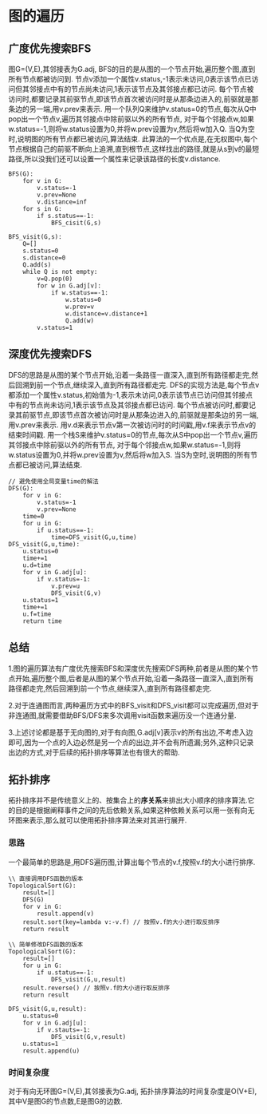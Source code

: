 # 图的遍历

## 广度优先搜索BFS

图G=(V,E),其邻接表为G.adj, BFS的目的是从图的一个节点开始,遍历整个图,直到所有节点都被访问到.
节点v添加一个属性v.status,-1表示未访问,0表示该节点已访问但其邻接点中有的节点尚未访问,1表示该节点及其邻接点都已访问.
每个节点被访问时,都要记录其前驱节点,即该节点首次被访问时是从那条边进入的,前驱就是那条边的另一端,用v.prev来表示.
用一个队列Q来维护v.status=0的节点,每次从Q中pop出一个节点v,遍历其邻接点中除前驱以外的所有节点,
对于每个邻接点w,如果w.status=-1,则将w.status设置为0,并将w.prev设置为v,然后将w加入Q.
当Q为空时,说明图的所有节点都已被访问,算法结束.
此算法的一个优点是,在无权图中,每个节点根据自己的前驱不断向上追溯,直到根节点,这样找出的路径,就是从s到v的最短路径,所以没我们还可以设置一个属性来记录该路径的长度v.distance.

```{.line-numbers}
BFS(G):
    for v in G:
        v.status=-1
        v.prev=None
        v.distance=inf
    for s in G:
        if s.status==-1:
            BFS_cisit(G,s)

BFS_visit(G,s):
    Q=[]
    s.status=0
    s.distance=0
    Q.add(s)
    while Q is not empty:
        v=Q.pop(0)
        for w in G.adj[v]:
            if w.status==-1:
                w.status=0
                w.prev=v
                w.distance=v.distance+1
                Q.add(w)
        v.status=1
```

## 深度优先搜索DFS

DFS的思路是从图的某个节点开始,沿着一条路径一直深入,直到所有路径都走完,然后回溯到前一个节点,继续深入,直到所有路径都走完.
DFS的实现方法是,每个节点v都添加一个属性v.status,初始值为-1,表示未访问,0表示该节点已访问但其邻接点中有的节点尚未访问,1表示该节点及其邻接点都已访问.
每个节点被访问时,都要记录其前驱节点,即该节点首次被访问时是从那条边进入的,前驱就是那条边的另一端,用v.prev来表示.
用v.d来表示节点v第一次被访问时的时间戳,用v.f来表示节点v的结束时间戳.
用一个栈S来维护v.status=0的节点,每次从S中pop出一个节点v,遍历其邻接点中除前驱以外的所有节点,
对于每个邻接点w,如果w.status=-1,则将w.status设置为0,并将w.prev设置为v,然后将w加入S.
当S为空时,说明图的所有节点都已被访问,算法结束.

```{.line-numbers}
// 避免使用全局变量time的解法
DFS(G):
    for v in G:
        v.status=-1
        v.prev=None
    time=0
    for u in G:
        if u.status==-1:
            time=DFS_visit(G,u,time)
DFS_visit(G,u,time):
    u.status=0
    time+=1
    u.d=time
    for v in G.adj[u]:
        if v.status=-1:
            v.prev=u
            DFS_visit(G,v)
    u.status=1
    time+=1
    u.f=time
    return time
```

## 总结

1.图的遍历算法有广度优先搜索BFS和深度优先搜索DFS两种,前者是从图的某个节点开始,遍历整个图,后者是从图的某个节点开始,沿着一条路径一直深入,直到所有路径都走完,然后回溯到前一个节点,继续深入,直到所有路径都走完.

2.对于连通图而言,两种遍历方式中的BFS_visit和DFS_visit都可以完成遍历,但对于非连通图,就需要借助BFS/DFS来多次调用visit函数来遍历没一个连通分量.

3.上述讨论都是基于无向图的,对于有向图,G.adj[v]表示v的所有出边,不考虑入边即可,因为一个点的入边必然是另一个点的出边,并不会有所遗漏;另外,这种只记录出边的方式,对于后续的拓扑排序等算法也有很大的帮助.

## 拓扑排序

拓扑排序并不是传统意义上的、按集合上的**序关系**来排出大小顺序的排序算法.它的目的是根据阐释事件之间的先后依赖关系,如果这种依赖关系可以用一张有向无环图来表示,那么就可以使用拓扑排序算法来对其进行展开.

### 思路

一个最简单的思路是,用DFS遍历图,计算出每个节点的v.f,按照v.f的大小进行排序.

```{.line-numbers}
\\ 直接调用DFS函数的版本
TopologicalSort(G):
    result=[]
    DFS(G)
    for v in G:
        result.append(v)
    result.sort(key=lambda v:-v.f) // 按照v.f的大小进行取反排序
    return result
```

```{.line-numbers}
\\ 简单修改DFS函数的版本
TopologicalSort(G):
    result=[]
    for u in G:
        if u.status==-1:
            DFS_visit(G,u,result)
    result.reverse() // 按照v.f的大小进行取反排序
    return result

DFS_visit(G,u,result):
    u.status=0
    for v in G.adj[u]:
        if v.stauts=-1:
            DFS_visit(G,v,result)
    u.status=1
    result.append(u)
```

### 时间复杂度

对于有向无环图G=(V,E),其邻接表为G.adj, 拓扑排序算法的时间复杂度是O(V+E),其中V是图G的节点数,E是图G的边数.

